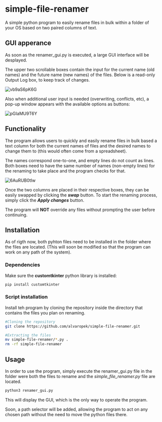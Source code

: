 # simple-file-renamer
A simple python program to easily rename files in bulk within a folder of your OS based on two paired columns of text.


## GUI apperance
As soon as the renamer_gui.py is executed, a large GUI interface will be desplayed.

The upper two scrollable boxes contain the input for the current name (old names) and the future name (new names) of the files.
Below is a read-only Output Log box, to keep track of changes.

![vb9aS6pK6G](https://github.com/user-attachments/assets/d3409cf6-5272-4b5f-94d8-330f20771859)

Also when additional user input is needed (overwriting, conflicts, etc), a pop-up window appears with the available options as buttons:

![pGIaMU9T6Y](https://github.com/user-attachments/assets/7206fe3d-fdfe-464c-ac44-df904be53d91)



## Functionality

The program allows users to quickly and easily rename files in bulk based a text column for both the current names of files and the desired names to change them to (this would often come from a spreadsheet).

The names correspond one-to-one, and empty lines do not count as lines.
Both boxes need to have the same number of names (non-empty lines) for the renaming to take place and the program checks for that.

![6AuRUB0tIw](https://github.com/user-attachments/assets/0c81129a-f47b-4660-b3a2-16022d982be2)

Once the two columns are placed in their respective boxes, they can be easily swapped by clicking the _**swap**_ button.
To start the renaming process, simply click the _**Apply changes**_ button.

The program will **NOT** override any files without prompting the user before continuing.

## Installation
As of rigth now, both pyhton files need to be installed in the folder where the files are located.
(This will soon be modified so that the program can work on any path of the system).


### Dependencies
Make sure the **customtkinter** python library is installed:

```bash
pip install customtkinter
```
### Script installation
Install teh program by cloning the repository inside the directory that contains the files you plan on renaming.
```bash
#Cloning the repository
git clone https://github.com/alvaropek/simple-file-renamer.git

#Extracting the files
mv simple-file-renamer/*.py .
rm -rf simple-file-renamer

```
## Usage
In order to use the program, simply execute the renamer_gui.py file in the folder were both the files to rename and the _simple_file_renamer.py_ file are located.

```bash
python3 renamer_gui.py
```
This will display the GUI, which is the only way to operate the program.

Soon, a path selector will be added, allowing the program to act on any chosen path without the need to move the python files there.





